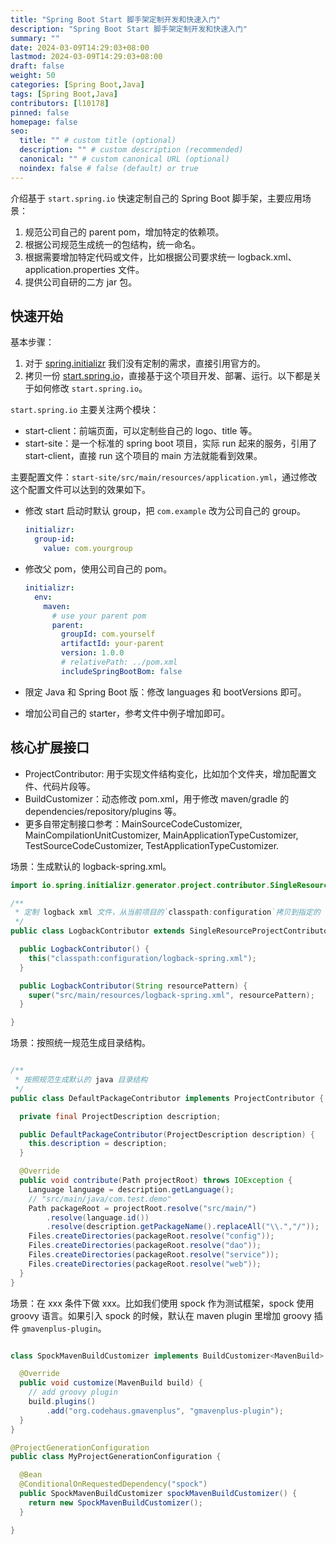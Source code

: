 ```yaml
---
title: "Spring Boot Start 脚手架定制开发和快速入门"
description: "Spring Boot Start 脚手架定制开发和快速入门"
summary: ""
date: 2024-03-09T14:29:03+08:00
lastmod: 2024-03-09T14:29:03+08:00
draft: false
weight: 50
categories: [Spring Boot,Java]
tags: [Spring Boot,Java]
contributors: [l10178]
pinned: false
homepage: false
seo:
  title: "" # custom title (optional)
  description: "" # custom description (recommended)
  canonical: "" # custom canonical URL (optional)
  noindex: false # false (default) or true
---
```


介绍基于 `start.spring.io` 快速定制自己的 Spring Boot 脚手架，主要应用场景：

1. 规范公司自己的 parent pom，增加特定的依赖项。
2. 根据公司规范生成统一的包结构，统一命名。
3. 根据需要增加特定代码或文件，比如根据公司要求统一 logback.xml、 application.properties 文件。
4. 提供公司自研的二方 jar 包。

## 快速开始

基本步骤：

1. 对于 [spring.initializr](https://github.com/spring-io/initializr) 我们没有定制的需求，直接引用官方的。
2. 拷贝一份 [start.spring.io](https://github.com/spring-io/start.spring.io)，直接基于这个项目开发、部署、运行。以下都是关于如何修改 `start.spring.io`。

`start.spring.io` 主要关注两个模块：

- start-client：前端页面，可以定制些自己的 logo、title 等。
- start-site：是一个标准的 spring boot 项目，实际 run 起来的服务，引用了 start-client，直接 run 这个项目的 main 方法就能看到效果。

主要配置文件：`start-site/src/main/resources/application.yml`，通过修改这个配置文件可以达到的效果如下。

- 修改 start 启动时默认 group，把 `com.example` 改为公司自己的 group。

  ```yaml
  initializr:
    group-id:
      value: com.yourgroup
  ```

- 修改父 pom，使用公司自己的 pom。

  ```yaml
  initializr:
    env:
      maven:
        # use your parent pom
        parent:
          groupId: com.yourself
          artifactId: your-parent
          version: 1.0.0
          # relativePath: ../pom.xml
          includeSpringBootBom: false
  ```

- 限定 Java 和 Spring Boot 版：修改 languages 和 bootVersions 即可。
- 增加公司自己的 starter，参考文件中例子增加即可。

## 核心扩展接口

- ProjectContributor: 用于实现文件结构变化，比如加个文件夹，增加配置文件、代码片段等。
- BuildCustomizer：动态修改 pom.xml，用于修改 maven/gradle 的 dependencies/repository/plugins 等。
- 更多自带定制接口参考：MainSourceCodeCustomizer, MainCompilationUnitCustomizer, MainApplicationTypeCustomizer, TestSourceCodeCustomizer, TestApplicationTypeCustomizer.

场景：生成默认的 logback-spring.xml。

```java
import io.spring.initializr.generator.project.contributor.SingleResourceProjectContributor;

/**
 * 定制 logback xml 文件，从当前项目的`classpath:configuration`拷贝到指定的 src/main/resources 目录下
 */
public class LogbackContributor extends SingleResourceProjectContributor {

  public LogbackContributor() {
    this("classpath:configuration/logback-spring.xml");
  }

  public LogbackContributor(String resourcePattern) {
    super("src/main/resources/logback-spring.xml", resourcePattern);
  }

}
```

场景：按照统一规范生成目录结构。

```java

/**
 * 按照规范生成默认的 java 目录结构
 */
public class DefaultPackageContributor implements ProjectContributor {

  private final ProjectDescription description;

  public DefaultPackageContributor(ProjectDescription description) {
    this.description = description;
  }

  @Override
  public void contribute(Path projectRoot) throws IOException {
    Language language = description.getLanguage();
    // "src/main/java/com.test.demo"
    Path packageRoot = projectRoot.resolve("src/main/")
        .resolve(language.id())
        .resolve(description.getPackageName().replaceAll("\\.","/"));
    Files.createDirectories(packageRoot.resolve("config"));
    Files.createDirectories(packageRoot.resolve("dao"));
    Files.createDirectories(packageRoot.resolve("service"));
    Files.createDirectories(packageRoot.resolve("web"));
  }
}

```

场景：在 xxx 条件下做 xxx。比如我们使用 spock 作为测试框架，spock 使用 groovy 语言。如果引入 spock 的时候，默认在 maven plugin 里增加 groovy 插件 `gmavenplus-plugin`。

```java

class SpockMavenBuildCustomizer implements BuildCustomizer<MavenBuild> {

  @Override
  public void customize(MavenBuild build) {
    // add groovy plugin
    build.plugins()
        .add("org.codehaus.gmavenplus", "gmavenplus-plugin");
  }
}

```

```java
@ProjectGenerationConfiguration
public class MyProjectGenerationConfiguration {

  @Bean
  @ConditionalOnRequestedDependency("spock")
  public SpockMavenBuildCustomizer spockMavenBuildCustomizer() {
    return new SpockMavenBuildCustomizer();
  }

}
```
